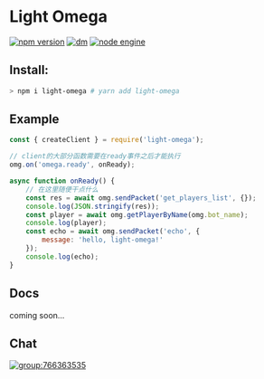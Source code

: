 # Light Omega
[![npm version](https://img.shields.io/npm/v/light-omega/latest.svg)](https://www.npmjs.com/package/light-omega)
[![dm](https://shields.io/npm/dm/light-omega)](https://www.npmjs.com/package/light-omega)
[![node engine](https://img.shields.io/node/v/light-omega/latest.svg)](https://nodejs.org)
## Install:
```bash
> npm i light-omega # yarn add light-omega
```
## Example
```js
const { createClient } = require('light-omega');

// client的大部分函数需要在ready事件之后才能执行
omg.on('omega.ready', onReady);

async function onReady() {
    // 在这里随便干点什么
    const res = await omg.sendPacket('get_players_list', {});
    console.log(JSON.stringify(res));
    const player = await omg.getPlayerByName(omg.bot_name);
    console.log(player);
    const echo = await omg.sendPacket('echo', {
        message: 'hello, light-omega!'
    });
    console.log(echo);
}
```
## Docs
coming soon...
## Chat
[![group:766363535](https://img.shields.io/badge/group-766363535-blue)](https://qm.qq.com/cgi-bin/qm/qr?k=Lq7eF60RsxhVPWCKvlSWWuimHR4bHHz-)
